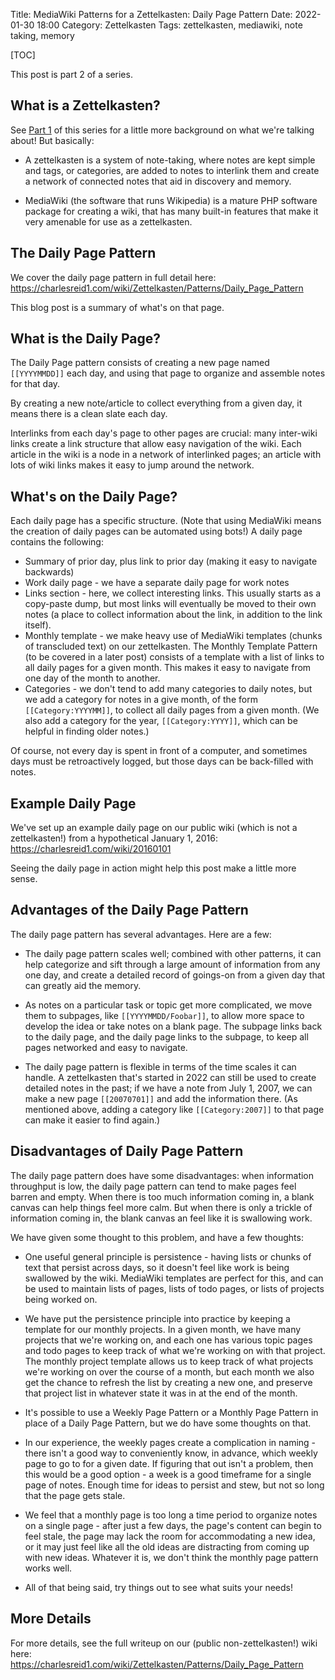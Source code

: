Title: MediaWiki Patterns for a Zettelkasten: Daily Page Pattern
Date: 2022-01-30 18:00
Category: Zettelkasten
Tags: zettelkasten, mediawiki, note taking, memory

[TOC]

This post is part 2 of a series.

## What is a Zettelkasten?

See [Part 1](https://charlesreid1.github.io/using-mediawiki-as-a-zettelkasten-or-external-brain.html) of this series for a little more background on what we're
talking about! But basically:

* A zettelkasten is a system of note-taking, where notes are kept simple
  and tags, or categories, are added to notes to interlink them and create
  a network of connected notes that aid in discovery and memory.

* MediaWiki (the software that runs Wikipedia) is a mature PHP software package
  for creating a wiki, that has many built-in features that make it very amenable
  for use as a zettelkasten.

## The Daily Page Pattern

We cover the daily page pattern in full detail here: <https://charlesreid1.com/wiki/Zettelkasten/Patterns/Daily_Page_Pattern>

This blog post is a summary of what's on that page.

## What is the Daily Page?

The Daily Page pattern consists of creating a new page named `[[YYYYMMDD]]` each day,
and using that page to organize and assemble notes for that day.

By creating a new note/article to collect everything from a given day, it means there is a clean slate each day. 

Interlinks from each day's page to other pages are crucial: many inter-wiki links create a link structure that
allow easy navigation of the wiki. Each article in the wiki is a node in a network of interlinked pages; an article
with lots of wiki links makes it easy to jump around the network.

## What's on the Daily Page?

Each daily page has a specific structure. (Note that using MediaWiki means the creation of daily pages can be
automated using bots!) A daily page contains the following:

* Summary of prior day, plus link to prior day (making it easy to navigate backwards)
* Work daily page - we have a separate daily page for work notes
* Links section - here, we collect interesting links. This usually starts as a copy-paste dump, but most links
  will eventually be moved to their own notes (a place to collect information about the link, in addition to the
  link itself).
* Monthly template - we make heavy use of MediaWiki templates (chunks of transcluded text) on our zettelkasten.
  The Monthly Template Pattern (to be covered in a later post) consists of a template with a list of links to all
  daily pages for a given month. This makes it easy to navigate from one day of the month to another.
* Categories - we don't tend to add many categories to daily notes, but we add a category for notes in a give
  month, of the form `[[Category:YYYYMM]]`, to collect all daily pages from a given month. (We also add a category
  for the year, `[[Category:YYYY]]`, which can be helpful in finding older notes.)

Of course, not every day is spent in front of a computer, and sometimes days must be retroactively logged,
but those days can be back-filled with notes.

## Example Daily Page

We've set up an example daily page on our public wiki (which is not a zettelkasten!) from a hypothetical January 1,
2016: <https://charlesreid1.com/wiki/20160101>

Seeing the daily page in action might help this post make a little more sense.

## Advantages of the Daily Page Pattern

The daily page pattern has several advantages. Here are a few:

* The daily page pattern scales well; combined with other patterns, it can help categorize and sift through a large
  amount of information from any one day, and create a detailed record of goings-on from a given day that can
  greatly aid the memory.

* As notes on a particular task or topic get more complicated, we move them to subpages, like
  `[[YYYYMMDD/Foobar]]`, to allow more space to develop the idea or take notes on a blank page.
  The subpage links back to the daily page, and the daily page links to the subpage, to keep all
  pages networked and easy to navigate.

* The daily page pattern is flexible in terms of the time scales it can handle. A zettelkasten that's started in
  2022 can still be used to create detailed notes in the past; if we have a note from July 1, 2007, we can make a new
  page `[[20070701]]` and add the information there. (As mentioned above, adding a category like
  `[[Category:2007]]` to that page can make it easier to find again.)


## Disadvantages of Daily Page Pattern

The daily page pattern does have some disadvantages: when information throughput is low, the daily page
pattern can tend to make pages feel barren and empty.
When there is too much information coming in, a blank canvas can help things feel more calm.
But when there is only a trickle of information coming in, the blank canvas an feel like it is swallowing work.

We have given some thought to this problem, and have a few thoughts:

* One useful general principle is persistence - having lists or chunks of text that persist across days, so it
  doesn't feel like work is being swallowed by the wiki. MediaWiki templates are perfect for this, and can be used
  to maintain lists of pages, lists of todo pages, or lists of projects being worked on.

* We have put the persistence principle into practice by keeping a template for our monthly projects.
  In a given month, we have many projects that we're working on, and each one has various topic pages
  and todo pages to keep track of what we're working on with that project. The monthly project template
  allows us to keep track of what projects we're working on over the course of a month, but each month
  we also get the chance to refresh the list by creating a new one, and preserve that project list in whatever
  state it was in at the end of the month.

* It's possible to use a Weekly Page Pattern or a Monthly Page Pattern in place of a Daily Page Pattern,
  but we do have some thoughts on that.

* In our experience, the weekly pages create a complication in naming - there isn't a good way to conveniently
  know, in advance, which weekly page to go to for a given date. If figuring that out isn't a problem,
  then this would be a good option - a week is a good timeframe for a single page of notes.
  Enough time for ideas to persist and stew, but not so long that the page gets stale.

* We feel that a monthly page is too long a time period to organize notes on a single page - after just a few days,
  the page's content can begin to feel stale, the page may lack the room for accommodating a new idea, or it may
  just feel like all the old ideas are distracting from coming up with new ideas. Whatever it is, we don't
  think the monthly page pattern works well.

* All of that being said, try things out to see what suits your needs!

## More Details

For more details, see the full writeup on our (public non-zettelkasten!) wiki here:
<https://charlesreid1.com/wiki/Zettelkasten/Patterns/Daily_Page_Pattern>


